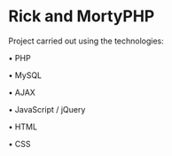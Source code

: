 # Rick and MortyPHP
 
Project carried out using the technologies:

• PHP

• MySQL

• AJAX

• JavaScript / jQuery

• HTML

• CSS
